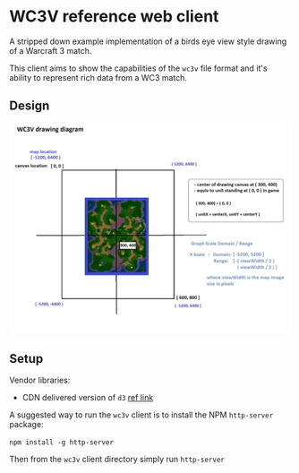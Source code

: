 # WC3V reference web client

A stripped down example implementation of a birds eye view style drawing of a Warcraft 3 match.

This client aims to show the capabilities of the `wc3v` file format and it's ability to represent rich data from a WC3 match.

## Design

![Drawing Diagram](docs/client-drawing-diagram.jpg)

## Setup

Vendor libraries:

* CDN delivered version of `d3` [ref link](https://cdnjs.cloudflare.com/ajax/libs/d3/5.9.7/d3.min.js)

A suggested way to run the `wc3v` client is to install the NPM `http-server` package:  

`npm install -g http-server`

Then from the `wc3v` client directory simply run `http-server`
